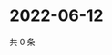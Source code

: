 # 2022-06-12

共 0 条

<!-- BEGIN WEIBO -->
<!-- 最后更新时间 Sun Jun 12 2022 12:11:42 GMT+0800 (China Standard Time) -->

<!-- END WEIBO -->
